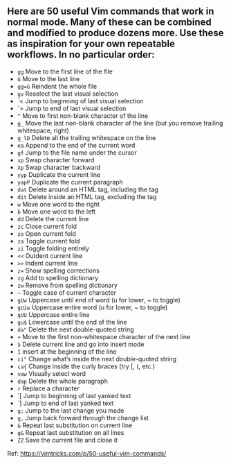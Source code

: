 ## Here are 50 useful Vim commands that work in normal mode. Many of these can be combined and modified to produce dozens more. Use these as inspiration for your own repeatable workflows. In no particular order:

- `gg` Move to the first line of the file
- `G` Move to the last line
- `gg=G` Reindent the whole file
- `gv` Reselect the last visual selection
- `< Jump to beginning of last visual selection
- `> Jump to end of last visual selection
- `^` Move to first non-blank character of the line
- `g_` Move the last non-blank character of the line (but you remove trailing whitespace, right)
- `g_lD` Delete all the trailing whitespace on the line
- `ea` Append to the end of the current word
- `gf` Jump to the file name under the cursor
- `xp` Swap character forward
- `Xp` Swap character backward
- `yyp` Duplicate the current line
- `yapP` Duplicate the current paragraph
- `dat` Delete around an HTML tag, including the tag
- `dit` Delete inside an HTML tag, excluding the tag
- `w` Move one word to the right
- `b` Move one word to the left
- `dd` Delete the current line
- `zc` Close current fold
- `zo` Open current fold
- `za` Toggle current fold
- `zi` Toggle folding entirely
- `<<` Outdent current line
- `>>` Indent current line
- `z=` Show spelling corrections
- `zg` Add to spelling dictionary
- `zw` Remove from spelling dictionary
- `~` Toggle case of current character
- `gUw` Uppercase until end of word (u for lower, ~ to toggle)
- `gUiw` Uppercase entire word (u for lower, ~ to toggle)
- `gUU` Uppercase entire line
- `gu$` Lowercase until the end of the line
- `da"` Delete the next double-quoted string
- `+` Move to the first non-whitespace character of the next line
- `S` Delete current line and go into insert mode
- `I` insert at the beginning of the line
- `ci"` Change what’s inside the next double-quoted string
- `ca{` Change inside the curly braces (try [, (, etc.)
- `vaw` Visually select word
- `dap` Delete the whole paragraph
- `r` Replace a character
- `[ Jump to beginning of last yanked text
- `] Jump to end of last yanked text
- `g;` Jump to the last change you made
- `g,` Jump back forward through the change list
- `&` Repeat last substitution on current line
- `g&` Repeat last substitution on all lines
- `ZZ` Save the current file and close it

Ref: https://vimtricks.com/p/50-useful-vim-commands/
